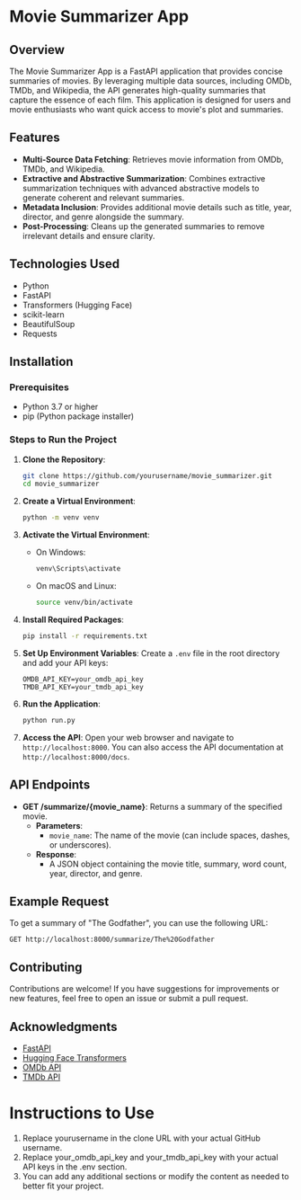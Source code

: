# Movie Summarizer App

## Overview

The Movie Summarizer App is a FastAPI application that provides concise summaries of movies. By leveraging multiple data sources, including OMDb, TMDb, and Wikipedia, the API generates high-quality summaries that capture the essence of each film. This application is designed for users and movie enthusiasts who want quick access to movie's plot and summaries.

## Features

- **Multi-Source Data Fetching**: Retrieves movie information from OMDb, TMDb, and Wikipedia.
- **Extractive and Abstractive Summarization**: Combines extractive summarization techniques with advanced abstractive models to generate coherent and relevant summaries.
- **Metadata Inclusion**: Provides additional movie details such as title, year, director, and genre alongside the summary.
- **Post-Processing**: Cleans up the generated summaries to remove irrelevant details and ensure clarity.

## Technologies Used

- Python
- FastAPI
- Transformers (Hugging Face)
- scikit-learn
- BeautifulSoup
- Requests

## Installation

### Prerequisites

- Python 3.7 or higher
- pip (Python package installer)

### Steps to Run the Project

1. **Clone the Repository**:
   ```bash
   git clone https://github.com/yourusername/movie_summarizer.git
   cd movie_summarizer
   ```

2. **Create a Virtual Environment**:
   ```bash
   python -m venv venv
   ```

3. **Activate the Virtual Environment**:
   - On Windows:
     ```bash
     venv\Scripts\activate
     ```
   - On macOS and Linux:
     ```bash
     source venv/bin/activate
     ```

4. **Install Required Packages**:
   ```bash
   pip install -r requirements.txt
   ```

5. **Set Up Environment Variables**:
   Create a `.env` file in the root directory and add your API keys:
   ```
   OMDB_API_KEY=your_omdb_api_key
   TMDB_API_KEY=your_tmdb_api_key
   ```

6. **Run the Application**:
   ```bash
   python run.py
   ```

7. **Access the API**:
   Open your web browser and navigate to `http://localhost:8000`. You can also access the API documentation at `http://localhost:8000/docs`.

## API Endpoints

- **GET /summarize/{movie_name}**: Returns a summary of the specified movie.
  - **Parameters**: 
    - `movie_name`: The name of the movie (can include spaces, dashes, or underscores).
  - **Response**: 
    - A JSON object containing the movie title, summary, word count, year, director, and genre.

## Example Request

To get a summary of "The Godfather", you can use the following URL:
```
GET http://localhost:8000/summarize/The%20Godfather
```

## Contributing

Contributions are welcome! If you have suggestions for improvements or new features, feel free to open an issue or submit a pull request.

## Acknowledgments

- [FastAPI](https://fastapi.tiangolo.com/)
- [Hugging Face Transformers](https://huggingface.co/transformers/)
- [OMDb API](http://www.omdbapi.com/)
- [TMDb API](https://www.themoviedb.org/documentation/api)


# Instructions to Use
1. Replace yourusername in the clone URL with your actual GitHub username.
2. Replace your_omdb_api_key and your_tmdb_api_key with your actual API keys in the .env section.
3. You can add any additional sections or modify the content as needed to better fit your project.